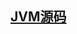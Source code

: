 <!--
 * @Author: your name
 * @Date: 2022-04-18 17:04:41
 * @LastEditTime: 2022-04-18 17:06:31
 * @LastEditors: your name
 * @Description: 打开koroFileHeader查看配置 进行设置: https://github.com/OBKoro1/koro1FileHeader/wiki/%E9%85%8D%E7%BD%AE
 * @FilePath: /infra-std/BAT_TMDJ_webChat_abstract/java_source_impression.md
-->
## [JVM源码](http://hg.openjdk.java.net/jdk8u)